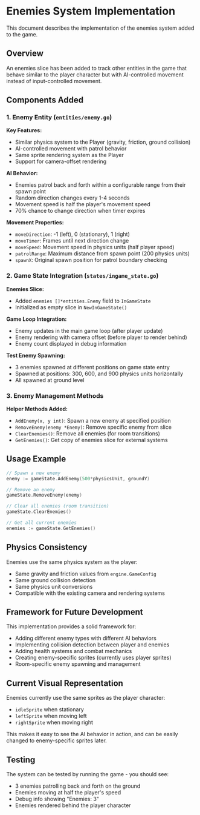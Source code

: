 # Enemies System Implementation

This document describes the implementation of the enemies system added to the game.

## Overview

An enemies slice has been added to track other entities in the game that behave similar to the player character but with AI-controlled movement instead of input-controlled movement.

## Components Added

### 1. Enemy Entity (`entities/enemy.go`)

**Key Features:**
- Similar physics system to the Player (gravity, friction, ground collision)
- AI-controlled movement with patrol behavior
- Same sprite rendering system as the Player
- Support for camera-offset rendering

**AI Behavior:**
- Enemies patrol back and forth within a configurable range from their spawn point
- Random direction changes every 1-4 seconds
- Movement speed is half the player's movement speed
- 70% chance to change direction when timer expires

**Movement Properties:**
- `moveDirection`: -1 (left), 0 (stationary), 1 (right)
- `moveTimer`: Frames until next direction change
- `moveSpeed`: Movement speed in physics units (half player speed)
- `patrolRange`: Maximum distance from spawn point (200 physics units)
- `spawnX`: Original spawn position for patrol boundary checking

### 2. Game State Integration (`states/ingame_state.go`)

**Enemies Slice:**
- Added `enemies []*entities.Enemy` field to `InGameState`
- Initialized as empty slice in `NewInGameState()`

**Game Loop Integration:**
- Enemy updates in the main game loop (after player update)
- Enemy rendering with camera offset (before player to render behind)
- Enemy count displayed in debug information

**Test Enemy Spawning:**
- 3 enemies spawned at different positions on game state entry
- Spawned at positions: 300, 600, and 900 physics units horizontally
- All spawned at ground level

### 3. Enemy Management Methods

**Helper Methods Added:**
- `AddEnemy(x, y int)`: Spawn a new enemy at specified position
- `RemoveEnemy(enemy *Enemy)`: Remove specific enemy from slice
- `ClearEnemies()`: Remove all enemies (for room transitions)
- `GetEnemies()`: Get copy of enemies slice for external systems

## Usage Example

```go
// Spawn a new enemy
enemy := gameState.AddEnemy(500*physicsUnit, groundY)

// Remove an enemy
gameState.RemoveEnemy(enemy)

// Clear all enemies (room transition)
gameState.ClearEnemies()

// Get all current enemies
enemies := gameState.GetEnemies()
```

## Physics Consistency

Enemies use the same physics system as the player:
- Same gravity and friction values from `engine.GameConfig`
- Same ground collision detection
- Same physics unit conversions
- Compatible with the existing camera and rendering systems

## Framework for Future Development

This implementation provides a solid framework for:
- Adding different enemy types with different AI behaviors
- Implementing collision detection between player and enemies
- Adding health systems and combat mechanics
- Creating enemy-specific sprites (currently uses player sprites)
- Room-specific enemy spawning and management

## Current Visual Representation

Enemies currently use the same sprites as the player character:
- `idleSprite` when stationary
- `leftSprite` when moving left
- `rightSprite` when moving right

This makes it easy to see the AI behavior in action, and can be easily changed to enemy-specific sprites later.

## Testing

The system can be tested by running the game - you should see:
- 3 enemies patrolling back and forth on the ground
- Enemies moving at half the player's speed
- Debug info showing "Enemies: 3"
- Enemies rendered behind the player character